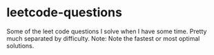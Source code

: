 # leetcode-questions
 Some of the leet code questions I solve when I have some time. Pretty much separated by difficulty.
 Note: Note the fastest or most optimal solutions.
